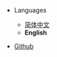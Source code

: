* Languages
    * [简体中文](/zh-cn/)
    * **English**

* [Github](https://github.com/redux-model/redux-model)
